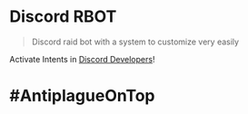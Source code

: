 # Discord RBOT

> Discord raid bot with a system to customize very easily

Activate Intents in [Discord Developers](https://discord.com/developers)!

# #AntiplagueOnTop
